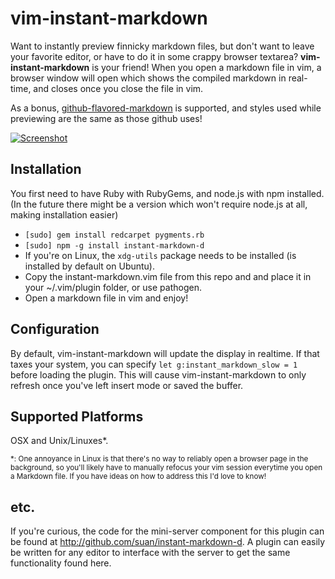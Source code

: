 vim-instant-markdown
====================
Want to instantly preview finnicky markdown files, but don't want to leave your favorite editor, or have to do it in some crappy browser textarea? **vim-instant-markdown** is your friend! When you open a markdown file in vim, a browser window will open which shows the compiled markdown in real-time, and closes once you close the file in vim.

As a bonus, [github-flavored-markdown][gfm] is supported, and styles used while previewing are the same as those github uses!

[![Screenshot][ss]][ssbig]

Installation
------------
You first need to have Ruby with RubyGems, and node.js with npm installed. (In the future there might be a version which won't require node.js at all, making installation easier)

- `[sudo] gem install redcarpet pygments.rb`
- `[sudo] npm -g install instant-markdown-d`
- If you're on Linux, the `xdg-utils` package needs to be installed (is installed by default on Ubuntu).
- Copy the instant-markdown.vim file from this repo and and place it in your ~/.vim/plugin folder, or use pathogen.
- Open a markdown file in vim and enjoy!

Configuration
-------------
By default, vim-instant-markdown will update the display in realtime.  If that
taxes your system, you can specify `let g:instant_markdown_slow = 1` before
loading the plugin.  This will cause vim-instant-markdown to only refresh once
you've left insert mode or saved the buffer.

Supported Platforms
-------------------
OSX and Unix/Linuxes*.

<sub>*: One annoyance in Linux is that there's no way to reliably open a browser page in the background, so you'll likely have to manually refocus your vim session everytime you open a Markdown file. If you have ideas on how to address this I'd love to know!</sub>

etc.
---
If you're curious, the code for the mini-server component for this plugin can be found at http://github.com/suan/instant-markdown-d. A plugin can easily be written for any editor to interface with the server to get the same functionality found here.


[ss]: http://dl.dropbox.com/u/28956267/instant-markdown-demo_thumb.gif  "Click for bigger preview"
[ssbig]: http://dl.dropbox.com/u/28956267/instant-markdown-demo.gif
[gfm]: http://github.github.com/github-flavored-markdown/
